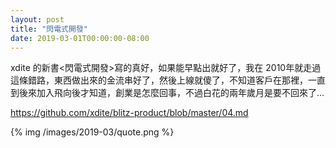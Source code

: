 ```yaml
---
layout: post
title: "閃電式開發"
date: 2019-03-01T00:00:00-08:00
---
```


xdite 的新書<閃電式開發>寫的真好，如果能早點出就好了，我在 2010年就走過這條錯路，東西做出來的金流串好了，然後上線就傻了，不知道客戶在那裡，一直到後來加入飛向後才知道，創業是怎麼回事，不過白花的兩年歲月是要不回來了…

https://github.com/xdite/blitz-product/blob/master/04.md

{% img /images/2019-03/quote.png %}
